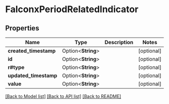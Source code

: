# FalconxPeriodRelatedIndicator

## Properties

Name | Type | Description | Notes
------------ | ------------- | ------------- | -------------
**created_timestamp** | Option<**String**> |  | [optional]
**id** | Option<**String**> |  | [optional]
**r#type** | Option<**String**> |  | [optional]
**updated_timestamp** | Option<**String**> |  | [optional]
**value** | Option<**String**> |  | [optional]

[[Back to Model list]](../README.md#documentation-for-models) [[Back to API list]](../README.md#documentation-for-api-endpoints) [[Back to README]](../README.md)
